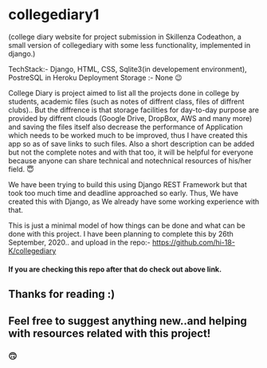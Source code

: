 # collegediary1

(college diary website for project submission in Skillenza Codeathon, a small version of collegediary with some less functionality, implemented in django.)



TechStack:- Django, HTML, CSS, Sqlite3(in developement environment), PostreSQL in Heroku Deployment
Storage :- None  :wink:


College Diary is project aimed to list all the projects done in college by students, academic files (such as notes of diffrent class, files of diffrent clubs)..
But the diffrence is that storage facilities for day-to-day purpose are provided by diffrent clouds (Google Drive, DropBox, AWS and many more) and saving the files
itself also decrease the performance of Application which needs to be worked much to be improved, thus I have created this app so as of save links to such files.
Also a short description can be added but not the complete notes and with that too, it will be helpful for everyone because anyone can share technical and notechnical resources of his/her field.
:innocent:


We have been trying to build this using Django REST Framework but that took too much time and deadline approached so early. Thus, We have created this with Django,
as We already have some working experience with that. 

This is just a minimal model of how things can be done and what can be done with this project. I have been planning to complete this by 26th September, 2020.. and upload
in the repo:- https://github.com/hi-18-K/collegediary 
#### If you are checking this repo after that do check out above link.

## Thanks for reading :)
## Feel free to suggest anything new..and helping with resources related with this project!
### :upside_down_face:
